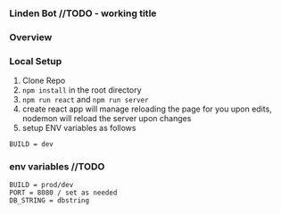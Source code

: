 ### Linden Bot //TODO - working title

### Overview

### Local Setup
1. Clone Repo
2. ```npm install``` in the root directory
3. ```npm run react``` and ```npm run server```
4. create react app will manage reloading the page for you upon edits, nodemon will reload the server upon changes
5. setup ENV variables as follows
```
BUILD = dev
```

### env variables //TODO
```
BUILD = prod/dev
PORT = 8080 / set as needed
DB_STRING = dbstring
